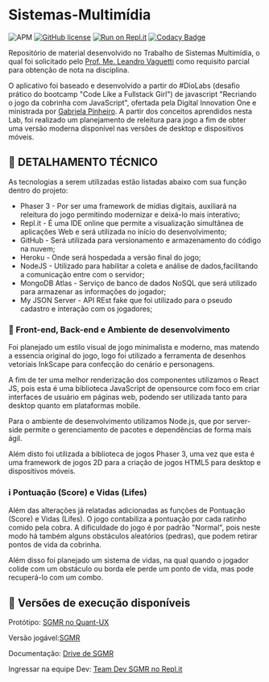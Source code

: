 # Sistemas-Multimídia 

![APM](https://img.shields.io/apm/l/REact?label=React&logo=react)
[![GitHub license](https://img.shields.io/github/license/Lawniet/Sistemas-Multimidia)](https://github.com/Lawniet/Sistemas-Multimidia/blob/master/LICENSE)
[![Run on Repl.it](https://repl.it/badge/github/Lawniet/Sistemas-Multimidia)](https://repl.it/github/Lawniet/Sistemas-Multimidia)
[![Codacy Badge](https://app.codacy.com/project/badge/Grade/4b767f9782c5470585bb555f0b5483cd)](https://www.codacy.com/gh/Lawniet/SGMRFinal/dashboard?utm_source=github.com&amp;utm_medium=referral&amp;utm_content=Lawniet/SGMRFinal&amp;utm_campaign=Badge_Grade)

Repositório de material desenvolvido no Trabalho de Sistemas Multimídia, o qual foi solicitado pelo [Prof. Me. Leandro Vaguetti](https://www.escavador.com/sobre/3762616/leandro-vaguetti) como requisito parcial para obtenção de nota na disciplina.

O aplicativo foi baseado e desenvolvido a partir do #DioLabs (desafio prático do bootcamp "Code Like a Fullstack Girl") de javascript "Recriando o jogo da cobrinha com JavaScript", ofertada pela Digital Innovation One e ministrada por [Gabriela Pinheiro](https://github.com/gabriela-pinheiro). A partir dos conceitos aprendidos nesta Lab, foi realizado um planejamento de releitura para jogo a fim de obter uma versão moderna disponível nas versões de desktop e dispositivos móveis.

## :rocket: DETALHAMENTO TÉCNICO

As tecnologias a serem utilizadas estão listadas abaixo com sua função dentro do projeto:

- Phaser 3 - Por ser uma framework de mídias digitais, auxiliará na releitura do jogo permitindo modernizar e deixá-lo mais interativo;
- Repl.it - É uma IDE online que permite a visualização simultânea de aplicações Web e será utilizada no início do desenvolvimento;
- GitHub - Será utilizada para versionamento e armazenamento do código na nuvem;
- Heroku - Onde será hospedada a versão final do jogo;
- NodeJS -  Utilizado para habilitar a coleta e análise de dados,facilitando a comunicação entre com o servidor; 
- MongoDB Atlas - Serviço de banco de dados NoSQL que será utilizado para armazenar as informações do jogador;
- My JSON Server - API REst fake que foi utilizado para o pseudo cadastro e interação com os jogadores;

### :seedling: Front-end, Back-end e Ambiente de desenvolvimento

Foi planejado um estilo visual de jogo minimalista e moderno, mas matendo a essencia original do jogo, logo foi utilizado a ferramenta de desenhos vetoriais InkScape para confecção do cenário e personagens.

A fim de ter uma melhor renderização dos componentes utilizamos o React JS, pois esta é uma biblioteca JavaScript de opensource com foco em criar interfaces de usuário em páginas web, podendo ser utilizada tanto para desktop quanto em plataformas mobile. 

Para o ambiente de desenvolvimento utilizamos Node.js, que por server-side permite o gerenciamento de pacotes e dependências de forma mais ágil.

Além disto foi  utilizada a biblioteca de jogos Phaser 3, uma vez que esta é uma framework de jogos 2D para a criação de jogos HTML5 para desktop e dispositivos móveis. 

### :information_source: Pontuação (Score) e Vidas (Lifes)

Além das alterações já relatadas adicionadas as funções de Pontuação (Score) e Vidas (Lifes). 
O jogo contabiliza a pontuação por cada ratinho comido pela cobra. A dificuldade do jogo é por padrão "Normal", pois neste modo há também alguns obstáculos aleatórios (pedras), que podem retirar pontos de vida da cobrinha.

Além disso foi planejado um sistema de vidas, na qual quando o jogador colide com um obstáculo ou borda ele perde um ponto de vida, mas pode recuperá-lo com um combo.

## :link: Versões de execução disponíveis

Protótipo: [SGMR no Quant-UX](https://www.quant-ux.com/#/test.html?h=a2aa10aLfAhEboZUiZIBkCTpNzrROA9MLF3Wc2c9MZrKyyuF8FXZokhA1kYK)

Versão jogável:[SGMR](https://sgmr.herokuapp.com/)

Documentação: [Drive de SGMR](https://drive.google.com/drive/folders/0B4Jrwbi8IaMCOGJRU0x5OHF2RDg?usp=sharing)

Ingressar na equipe Dev: [Team Dev SGMR no Repl.it](https://repl.it/teams/join/ctwpskrrfslhgiqlmovgudkgjthaotbk-SGMR)
